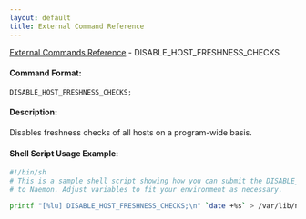 ```yaml
---
layout: default
title: External Command Reference
---
```


<!--
************************************************
* AUTO GENERATED PAGE - USE ./update SCRIPT
************************************************
-->

<span class="glyphicon glyphicon-arrow-up"></span><a href="index.html"> External Commands Reference</a> - DISABLE_HOST_FRESHNESS_CHECKS<br>

#### Command Format:

`DISABLE_HOST_FRESHNESS_CHECKS;`

#### Description:

Disables freshness checks of all hosts on a program-wide basis.

#### Shell Script Usage Example:

```sh
#!/bin/sh
# This is a sample shell script showing how you can submit the DISABLE_HOST_FRESHNESS_CHECKS command
# to Naemon. Adjust variables to fit your environment as necessary.

printf "[%lu] DISABLE_HOST_FRESHNESS_CHECKS;\n" `date +%s` > /var/lib/naemon/naemon.cmd
```
